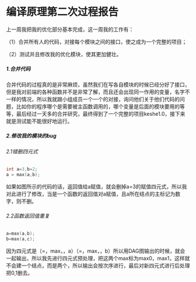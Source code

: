 # 编译原理第二次过程报告

上一周我把我的优化部分基本完成，这一周我的工作有：

（1）合并所有人的代码，对接每个模块之间的接口，使之成为一个完整的项目；

（2）测试并且修改我的优化模块，使其更加健壮。

##### 1.合并代码

​        合并代码的过程真的是非常麻烦，虽然我们在写各自模块的时候已经分好了接口，但是我对前端的各种函数并不是非常了解，而且还会出现同一作用的变量，名字不一样的情况，所以我就跟小组成员一个一个的对接，询问他们关于他们代码的问题，比如你的程序哪个是需要被主函数调用的，哪个变量是后面的模块要用的等等，最后经过一天多的合并研究，最终得到了一个完整的项目keshe1.0，接下来就是测试能不能很好地运行。

##### 2.修改我的模块的bug

###### 2.1错删四元式

```c
int a=3,b=2;
a = max(a,b);
```

如果如图所示的代码的话，返回值给a赋值，就会删掉a=3的赋值四元式，所以我对此进行了修改，当是一个函数的返回值对a赋值，且a所在结点的主标记为数字，则不删。

###### 2.2函数返回值重复

```c
a=max(a,b);
b=max(a,c);
```

因为四元式是（=，max，，a）（=，max，，b）所以用DAG图输出的时候，就会一起输出，所以我先进行四元式预处理，把这两个max标为max0，max1，这样就不会建一个结点，而是两个，所以输出会按次序进行，最后对新四元式进行后处理把0,1删去。